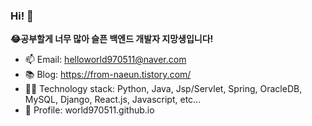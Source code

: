 ### Hi! 👋

**😂공부할게 너무 많아 슬픈 백엔드 개발자 지망생입니다!** 
- 📫 Email: helloworld970511@naver.com 
- 📚 Blog: https://from-naeun.tistory.com/
- 👩‍💻 Technology stack: Python, Java, Jsp/Servlet, Spring, OracleDB, MySQL, Django, React.js, Javascript, etc...
- 🧾 Profile: world970511.github.io
